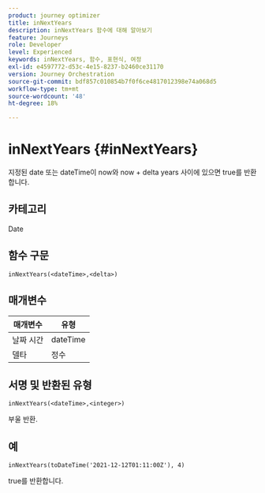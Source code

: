 ```yaml
---
product: journey optimizer
title: inNextYears
description: inNextYears 함수에 대해 알아보기
feature: Journeys
role: Developer
level: Experienced
keywords: inNextYears, 함수, 표현식, 여정
exl-id: e4597772-d53c-4e15-8237-b2460ce31170
version: Journey Orchestration
source-git-commit: bdf857c010854b7f0f6ce4817012398e74a068d5
workflow-type: tm+mt
source-wordcount: '48'
ht-degree: 18%

---
```


# inNextYears {#inNextYears}

지정된 date 또는 dateTime이 now와 now + delta years 사이에 있으면 true를 반환합니다.

## 카테고리

Date

## 함수 구문

`inNextYears(<dateTime>,<delta>)`

## 매개변수

| 매개변수 | 유형 |
|-----------|------------------|
| 날짜 시간 | dateTime |
| 델타 | 정수 |

## 서명 및 반환된 유형

`inNextYears(<dateTime>,<integer>)`

부울 반환.

## 예

`inNextYears(toDateTime('2021-12-12T01:11:00Z'), 4)`

true를 반환합니다.
